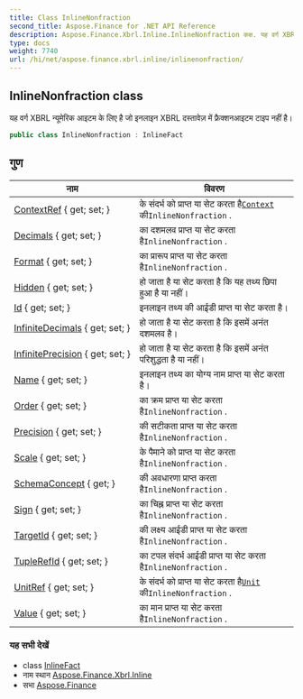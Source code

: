 ```yaml
---
title: Class InlineNonfraction
second_title: Aspose.Finance for .NET API Reference
description: Aspose.Finance.Xbrl.Inline.InlineNonfraction कक्ष. यह वर्ग XBRL न्यूमेरक आइटम के लए है ज इनलइन XBRL दस्तवेज़ में फ्रैक्शनआइटम टइप नहं है
type: docs
weight: 7740
url: /hi/net/aspose.finance.xbrl.inline/inlinenonfraction/
---
```

## InlineNonfraction class

यह वर्ग XBRL न्यूमेरिक आइटम के लिए है जो इनलाइन XBRL दस्तावेज़ में फ्रैक्शनआइटम टाइप नहीं है।

```csharp
public class InlineNonfraction : InlineFact
```

## गुण

| नाम | विवरण |
| --- | --- |
| [ContextRef](../../aspose.finance.xbrl.inline/inlinenonfraction/contextref/) { get; set; } | के संदर्भ को प्राप्त या सेट करता है[`Context`](../../aspose.finance.xbrl/context/) की`InlineNonfraction` . |
| [Decimals](../../aspose.finance.xbrl.inline/inlinenonfraction/decimals/) { get; set; } | का दशमलव प्राप्त या सेट करता है`InlineNonfraction` . |
| [Format](../../aspose.finance.xbrl.inline/inlinenonfraction/format/) { get; set; } | का प्रारूप प्राप्त या सेट करता है`InlineNonfraction` . |
| [Hidden](../../aspose.finance.xbrl.inline/inlinefact/hidden/) { get; set; } | हो जाता है या सेट करता है कि यह तथ्य छिपा हुआ है या नहीं। |
| [Id](../../aspose.finance.xbrl.inline/inlinefact/id/) { get; set; } | इनलाइन तथ्य की आईडी प्राप्त या सेट करता है। |
| [InfiniteDecimals](../../aspose.finance.xbrl.inline/inlinenonfraction/infinitedecimals/) { get; set; } | हो जाता है या सेट करता है कि इसमें अनंत दशमलव है। |
| [InfinitePrecision](../../aspose.finance.xbrl.inline/inlinenonfraction/infiniteprecision/) { get; set; } | हो जाता है या सेट करता है कि इसमें अनंत परिशुद्धता है या नहीं। |
| [Name](../../aspose.finance.xbrl.inline/inlinefact/name/) { get; set; } | इनलाइन तथ्य का योग्य नाम प्राप्त या सेट करता है। |
| [Order](../../aspose.finance.xbrl.inline/inlinenonfraction/order/) { get; set; } | का क्रम प्राप्त या सेट करता है`InlineNonfraction` . |
| [Precision](../../aspose.finance.xbrl.inline/inlinenonfraction/precision/) { get; set; } | की सटीकता प्राप्त या सेट करता है`InlineNonfraction` . |
| [Scale](../../aspose.finance.xbrl.inline/inlinenonfraction/scale/) { get; set; } | के पैमाने को प्राप्त या सेट करता है`InlineNonfraction` . |
| [SchemaConcept](../../aspose.finance.xbrl.inline/inlinenonfraction/schemaconcept/) { get; } | की अवधारणा प्राप्त करता है`InlineNonfraction` . |
| [Sign](../../aspose.finance.xbrl.inline/inlinenonfraction/sign/) { get; set; } | का चिह्न प्राप्त या सेट करता है`InlineNonfraction` . |
| [TargetId](../../aspose.finance.xbrl.inline/inlinenonfraction/targetid/) { get; set; } | की लक्ष्य आईडी प्राप्त या सेट करता है`InlineNonfraction` . |
| [TupleRefId](../../aspose.finance.xbrl.inline/inlinenonfraction/tuplerefid/) { get; set; } | का टपल संदर्भ आईडी प्राप्त या सेट करता है`InlineNonfraction` . |
| [UnitRef](../../aspose.finance.xbrl.inline/inlinenonfraction/unitref/) { get; set; } | के संदर्भ को प्राप्त या सेट करता है[`Unit`](../../aspose.finance.xbrl/unit/) की`InlineNonfraction` . |
| [Value](../../aspose.finance.xbrl.inline/inlinenonfraction/value/) { get; set; } | का मान प्राप्त या सेट करता है`InlineNonfraction` . |

### यह सभी देखें

* class [InlineFact](../inlinefact/)
* नाम स्थान [Aspose.Finance.Xbrl.Inline](../../aspose.finance.xbrl.inline/)
* सभा [Aspose.Finance](../../)


